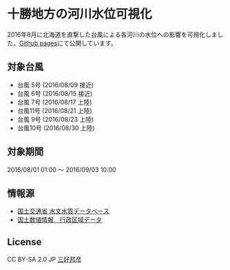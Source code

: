 # 十勝地方の河川水位可視化

2016年8月に北海道を直撃した台風による各河川の水位への影響を可視化しました。[Github pages](colspan.github.io/tokachi-rivers-water-level/)にて公開しています。

## 対象台風
 
 - 台風 5号 (2016/08/09 接近)
 - 台風 6号 (2016/08/15 接近)
 - 台風 7号 (2016/08/17 上陸)
 - 台風11号 (2016/08/21 上陸)
 - 台風 9号 (2016/08/23 上陸)
 - 台風10号 (2016/08/30 上陸)

## 対象期間

2016/08/01 01:00 ～ 2016/09/03 10:00

## 情報源
 - [国土交通省 水文水質データベース](http://www1.river.go.jp/)
 - [国土数値情報　行政区域データ](http://nlftp.mlit.go.jp/ksj/gml/datalist/KsjTmplt-N03.html)

## License

CC BY-SA 2.0 JP [三好邦彦](http://colspan.hatenablog.com/)
